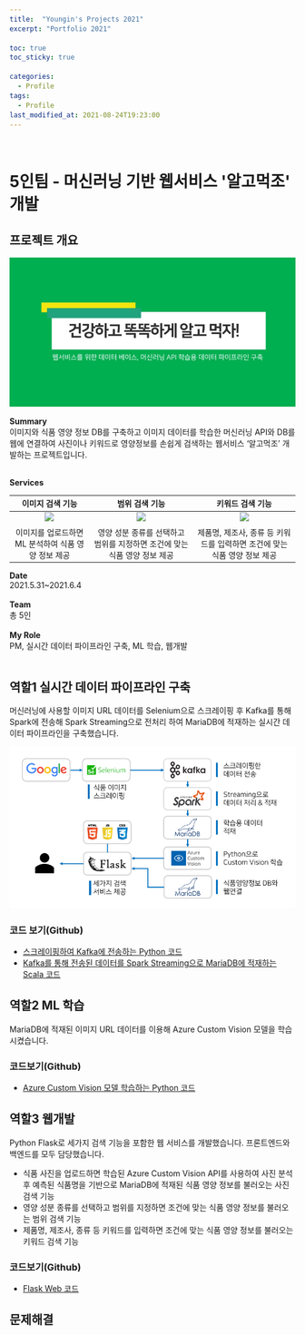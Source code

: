 ```yaml
---
title:  "Youngin's Projects 2021"
excerpt: "Portfolio 2021"

toc: true
toc_sticky: true

categories:
  - Profile
tags:
  - Profile
last_modified_at: 2021-08-24T19:23:00
---
```


<br>

# 5인팀 - 머신러닝 기반 웹서비스 '알고먹조' 개발

## 프로젝트 개요

<img src="/assets/images/projects/1.jpg" />

<b>Summary</b><br>
이미지와 식품 영양 정보 DB를 구축하고 이미지 데이터를 학습한 머신러닝 API와 DB를 웹에 연결하여 사진이나 키워드로 영양정보를 손쉽게 검색하는 웹서비스 ‘알고먹조’ 개발하는 프로젝트입니다.<br><br>

<b>Services</b><br>

|이미지 검색 기능|범위 검색 기능|키워드 검색 기능|
|:---:|:---:|:---:|
|<img src="/assets/images/projects/mini1.GIF" />|<img src="/assets/images/projects/mini2.GIF" />|<img src="/assets/images/projects/mini3.GIF" />|
|이미지를 업로드하면 ML 분석하여 식품 영양 정보 제공|영양 성분 종류를 선택하고 범위를 지정하면 조건에 맞는 식품 영양 정보 제공|제품명, 제조사, 종류 등 키워드를 입력하면 조건에 맞는 식품 영양 정보 제공|

<b>Date</b><br>
2021.5.31~2021.6.4<br><br>
<b>Team</b><br>
총 5인<br><br>
<b>My Role</b><br>
PM, 실시간 데이터 파이프라인 구축, ML 학습, 웹개발<br><br>


## 역할1 실시간 데이터 파이프라인 구축
머신러닝에 사용할 이미지 URL 데이터를 Selenium으로 스크레이핑 후 Kafka를 통해 Spark에 전송해 Spark Streaming으로 전처리 하여 MariaDB에 적재하는 실시간 데이터 파이프라인을 구축했습니다.

<img src = "/assets/images/projects/3.png" />

### 코드 보기(Github)

- [스크레이핑하여 Kafka에 전송하는 Python 코드](https://github.com/younginshin115/21_hyu_algomeokjo/blob/master/scraping.ipynb)
- [Kafka를 통해 전송된 데이터를 Spark Streaming으로 MariaDB에 적재하는 Scala 코드](https://github.com/younginshin115/21_hyu_algomeokjo/blob/master/StreamingSpark.scala)

## 역할2 ML 학습
MariaDB에 적재된 이미지 URL 데이터를 이용해 Azure Custom Vision 모델을 학습시켰습니다.

### 코드보기(Github)
- [Azure Custom Vision 모델 학습하는 Python 코드](https://github.com/younginshin115/21_hyu_algomeokjo/blob/master/Custom_vision.ipynb)

## 역할3 웹개발
Python Flask로 세가지 검색 기능을 포함한 웹 서비스를 개발했습니다. 프론트엔드와 백엔드를 모두 담당했습니다.
- 식품 사진을 업로드하면 학습된 Azure Custom Vision API를 사용하여 사진 분석 후 예측된 식품명을 기반으로 MariaDB에 적재된 식품 영양 정보를 불러오는 사진 검색 기능
- 영양 성분 종류를 선택하고 범위를 지정하면 조건에 맞는 식품 영양 정보를 불러오는 범위 검색 기능
- 제품명, 제조사, 종류 등 키워드를 입력하면 조건에 맞는 식품 영양 정보를 불러오는 키워드 검색 기능

### 코드보기(Github)
- [Flask Web 코드](https://github.com/younginshin115/21_hyu_algomeokjo/tree/master/Web)

## 문제해결